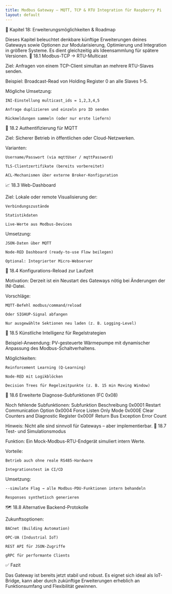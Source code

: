 ```yaml
---
title: Modbus Gateway – MQTT, TCP & RTU Integration für Raspberry Pi
layout: default
---
```


🚀 Kapitel 18: Erweiterungsmöglichkeiten & Roadmap

Dieses Kapitel beleuchtet denkbare künftige Erweiterungen deines Gateways sowie Optionen zur Modularisierung, Optimierung und Integration in größere Systeme. Es dient gleichzeitig als Ideensammlung für spätere Versionen.
🔄 18.1 Modbus-TCP → RTU-Multicast

Ziel:
Anfragen von einem TCP-Client simultan an mehrere RTU-Slaves senden.

Beispiel:
Broadcast-Read von Holding Register 0 an alle Slaves 1–5.

Mögliche Umsetzung:

    INI-Einstellung multicast_ids = 1,2,3,4,5

    Anfrage duplizieren und einzeln pro ID senden

    Rückmeldungen sammeln (oder nur erste liefern)

🔐 18.2 Authentifizierung für MQTT

Ziel:
Sicherer Betrieb in öffentlichen oder Cloud-Netzwerken.

Varianten:

    Username/Passwort (via mqttUser / mqttPassword)

    TLS-Clientzertifikate (bereits vorbereitet)

    ACL-Mechanismen über externe Broker-Konfiguration

📈 18.3 Web-Dashboard

Ziel:
Lokale oder remote Visualisierung der:

    Verbindungszustände

    Statistikdaten

    Live-Werte aus Modbus-Devices

Umsetzung:

    JSON-Daten über MQTT

    Node-RED Dashboard (ready-to-use Flow beilegen)

    Optional: Integrierter Micro-Webserver

🔌 18.4 Konfigurations-Reload zur Laufzeit

Motivation:
Derzeit ist ein Neustart des Gateways nötig bei Änderungen der INI-Datei.

Vorschläge:

    MQTT-Befehl modbus/command/reload

    Oder SIGHUP-Signal abfangen

    Nur ausgewählte Sektionen neu laden (z. B. Logging-Level)

🧠 18.5 Künstliche Intelligenz für Regelstrategien

Beispiel-Anwendung:
PV-gesteuerte Wärmepumpe mit dynamischer Anpassung des Modbus-Schaltverhaltens.

Möglichkeiten:

    Reinforcement Learning (Q-Learning)

    Node-RED mit Logikblöcken

    Decision Trees für Regelzeitpunkte (z. B. 15 min Moving Window)

📜 18.6 Erweiterte Diagnose-Subfunktionen (FC 0x08)

Noch fehlende Subfunktionen:
Subfunktion	Beschreibung
0x0001	Restart Communication Option
0x0004	Force Listen Only Mode
0x000E	Clear Counters and Diagnostic Register
0x000F	Return Bus Exception Error Count

Hinweis:
Nicht alle sind sinnvoll für Gateways – aber implementierbar.
🧪 18.7 Test- und Simulationsmodus

Funktion:
Ein Mock-Modbus-RTU-Endgerät simuliert intern Werte.

Vorteile:

    Betrieb auch ohne reale RS485-Hardware

    Integrationstest im CI/CD

Umsetzung:

    --simulate Flag → alle Modbus-PDU-Funktionen intern behandeln

    Responses synthetisch generieren

🗺 18.8 Alternative Backend-Protokolle

Zukunftsoptionen:

    BACnet (Building Automation)

    OPC-UA (Industrial IoT)

    REST API für JSON-Zugriffe

    gRPC für performante Clients

✅ Fazit

Das Gateway ist bereits jetzt stabil und robust. Es eignet sich ideal als IoT-Bridge, kann aber durch zukünftige Erweiterungen erheblich an Funktionsumfang und Flexibilität gewinnen.

